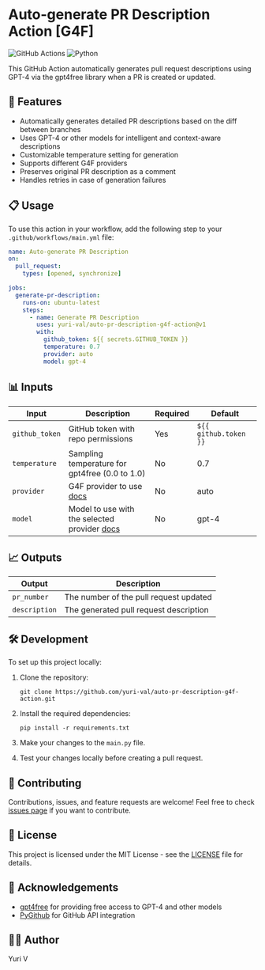 # Auto-generate PR Description Action [G4F]

![GitHub Actions](https://img.shields.io/badge/github%20actions-%232671E5.svg?style=for-the-badge&logo=githubactions&logoColor=white)
![Python](https://img.shields.io/badge/python-3670A0?style=for-the-badge&logo=python&logoColor=ffdd54)

This GitHub Action automatically generates pull request descriptions using GPT-4 via the gpt4free library when a PR is created or updated.

## 🚀 Features

- Automatically generates detailed PR descriptions based on the diff between branches
- Uses GPT-4 or other models for intelligent and context-aware descriptions
- Customizable temperature setting for generation
- Supports different G4F providers
- Preserves original PR description as a comment
- Handles retries in case of generation failures

## 📋 Usage

To use this action in your workflow, add the following step to your `.github/workflows/main.yml` file:

```yaml
name: Auto-generate PR Description
on:
  pull_request:
    types: [opened, synchronize]

jobs:
  generate-pr-description:
    runs-on: ubuntu-latest
    steps:
      - name: Generate PR Description
        uses: yuri-val/auto-pr-description-g4f-action@v1
        with:
          github_token: ${{ secrets.GITHUB_TOKEN }}
          temperature: 0.7
          provider: auto
          model: gpt-4
```

## 📊 Inputs

| Input | Description | Required | Default |
|-------|-------------|----------|---------|
| `github_token` | GitHub token with repo permissions | Yes | `${{ github.token }}` |
| `temperature` | Sampling temperature for gpt4free (0.0 to 1.0) | No | 0.7 |
| `provider` | G4F provider to use [docs](docs/providers-and-models.md) | No | auto |
| `model` | Model to use with the selected provider [docs](docs/providers-and-models.md) | No | gpt-4 |

## 📈 Outputs

| Output | Description |
|--------|-------------|
| `pr_number` | The number of the pull request updated |
| `description` | The generated pull request description |

## 🛠️ Development

To set up this project locally:

1. Clone the repository:
   ```
   git clone https://github.com/yuri-val/auto-pr-description-g4f-action.git
   ```

2. Install the required dependencies:
   ```
   pip install -r requirements.txt
   ```

3. Make your changes to the `main.py` file.

4. Test your changes locally before creating a pull request.

## 🤝 Contributing

Contributions, issues, and feature requests are welcome! Feel free to check [issues page](https://github.com/yuri-val/auto-pr-description-g4f-action/issues) if you want to contribute.

## 📄 License

This project is licensed under the MIT License - see the [LICENSE](LICENSE) file for details.

## 👏 Acknowledgements

- [gpt4free](https://github.com/xtekky/gpt4free) for providing free access to GPT-4 and other models
- [PyGithub](https://github.com/PyGithub/PyGithub) for GitHub API integration

## 🧑‍💻 Author

Yuri V
